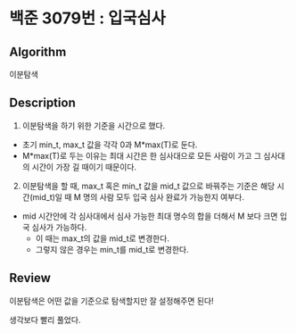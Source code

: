 # 백준 3079번 : 입국심사

## Algorithm

이분탐색

## Description

1. 이분탐색을 하기 위한 기준을 시간으로 했다.
+ 초기 min_t, max_t 값을 각각 0과 M*max(T)로 둔다.
+ M*max(T)로 두는 이유는 최대 시간은 한 심사대으로 모든 사람이 가고 그 심사대의 시간이 가장 길 때이기 때문이다.
2. 이분탐색을 할 때, max_t 혹은 min_t 값을 mid_t 값으로 바꿔주는 기준은 해당 시간(mid_t)일 때 M 명의 사람 모두 입국 심사 완료가 가능한지 여부다.
+ mid 시간안에 각 심사대에서 심사 가능한 최대 명수의 합을 더해서 M 보다 크면 입국 심사가 가능하다.
    + 이 때는 max_t의 값을 mid_t로 변경한다.
    + 그렇지 않은 경우는 min_t를 mid_t로 변경한다.
  
## Review

이분탐색은 어떤 값을 기준으로 탐색할지만 잘 설정해주면 된다!

생각보다 빨리 풀었다.
